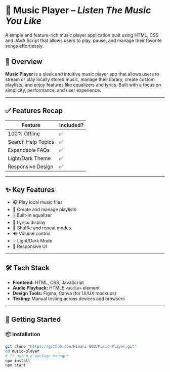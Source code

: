 # 🎵 Music Player – *Listen The Music You Like*
A simple and feature-rich music player application built using HTML, CSS and JAVA Script that allows users to play, pause, and manage their favorite songs effortlessly.

## 🧾 Overview

**Music Player** is a sleek and intuitive music player app that allows users to stream or play locally stored music, manage their library, create custom playlists, and enjoy features like equalizers and lyrics. Built with a focus on simplicity, performance, and user experience.
    
---

## ✅ Features Recap

| Feature               | Included? |
|------------------------|-----------|
| 100% Offline           | ✅        |
| Search Help Topics     | ✅        |
| Expandable FAQs        | ✅        |
| Light/Dark Theme       | ✅        |
| Responsive Design      | ✅        |

---

## ✨ Key Features

- 🎧 Play local music files
- 📁 Create and manage playlists
- 🎚️ Built-in equalizer
- 🎤 Lyrics display
- 🔁 Shuffle and repeat modes
- 🔊 Volume control
- 💡 Light/Dark Mode
- 📱 Responsive UI

---

## 🛠️ Tech Stack

- **Frontend:** HTML, CSS, JavaScript
- **Audio Playback:** HTML5 `<audio>` element
- **Design Tools:** Figma, Canva (for UI/UX mockups)
- **Testing:** Manual testing across devices and browsers

---

## 🚀 Getting Started

### 📦 Installation 

```bash
git clone "https://github.com/Himani-002/Music-Player.git"
cd music-player
# If using a package manager
npm install
npm start
